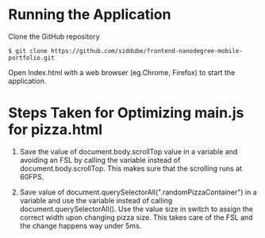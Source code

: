 # Running the Application

Clone the GitHub repository

`$ git clone https://github.com/siddube/frontend-nanodegree-mobile-portfolio.git`

Open Index.html with a web browser (eg.Chrome, Firefox) to start the application.

# Steps Taken for Optimizing main.js for pizza.html
1. Save the value of document.body.scrollTop value in a variable and avoiding an FSL by calling the variable instead of document.body.scrollTop. This makes sure that the scrolling runs at 60FPS.

2. Save value of document.querySelectorAll(".randomPizzaContainer") in a variable and use the variable instead of calling document.querySelectorAll(). Use the value size in switch to assign the correct width upon changing pizza size. This takes care of the FSL and the change happens way under 5ms.

